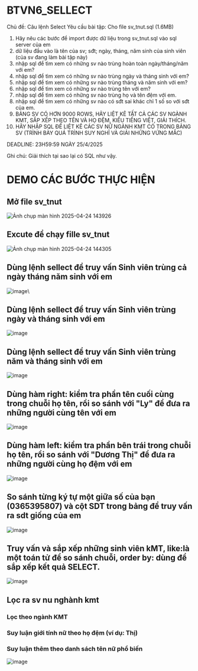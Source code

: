 # BTVN6_SELLECT
Chủ đề: Câu lệnh Select
Yêu cầu bài tập: 
Cho file sv_tnut.sql (1.6MB)
1. Hãy nêu các bước để import được dữ liệu trong sv_tnut.sql vào sql server của em
2. dữ liệu đầu vào là tên của sv; sđt; ngày, tháng, năm sinh của sinh viên (của sv đang làm bài tập này)
3. nhập sql để tìm xem có những sv nào trùng hoàn toàn ngày/tháng/năm với em?
4. nhập sql để tìm xem có những sv nào trùng ngày và tháng sinh với em?
5. nhập sql để tìm xem có những sv nào trùng tháng và năm sinh với em?
6. nhập sql để tìm xem có những sv nào trùng tên với em?
7. nhập sql để tìm xem có những sv nào trùng họ và tên đệm với em.
8. nhập sql để tìm xem có những sv nào có sđt sai khác chỉ 1 số so với sđt của em.
9. BẢNG SV CÓ HƠN 9000 ROWS, HÃY LIỆT KÊ TẤT CẢ CÁC SV NGÀNH KMT, SẮP XẾP THEO TÊN VÀ HỌ ĐỆM, KIỂU TIẾNG  VIỆT, GIẢI THÍCH.
10. HÃY NHẬP SQL ĐỂ LIỆT KÊ CÁC SV NỮ NGÀNH KMT CÓ TRONG BẢNG SV (TRÌNH BÀY QUÁ TRÌNH SUY NGHĨ VÀ GIẢI NHỮNG VỨNG MẮC)

DEADLINE: 23H59:59 NGÀY 25/4/2025

Ghi chú: Giải thích tại sao lại có SQL như vậy.
# DEMO CÁC BƯỚC THỰC HIỆN

## Mở file sv_tnut
![Ảnh chụp màn hình 2025-04-24 143926](https://github.com/user-attachments/assets/26a2a9ac-ed84-4674-bcb6-d21470599930)
## Excute để chạy fille sv_tnut
![Ảnh chụp màn hình 2025-04-24 144305](https://github.com/user-attachments/assets/994b8a4d-b4cc-4931-a9ea-c9ff6063d6df)
## Dùng lệnh sellect để truy vấn Sinh viên trùng cả ngày tháng năm sinh với em
![image](https://github.com/user-attachments/assets/f20c4b34-cd42-4de1-8631-cb5dff299a1c)\
## Dùng lệnh sellect để truy vấn Sinh viên trùng ngày và tháng sinh với em
![image](https://github.com/user-attachments/assets/9b537545-4920-4034-8414-ea0b6b67526c)
## Dùng lệnh sellect để truy vấn Sinh viên trùng năm và tháng sinh với em
![image](https://github.com/user-attachments/assets/95811411-1051-410b-acce-f6dddcd65e28)
## Dùng hàm right: kiểm tra phần tên cuối cùng trong chuỗi họ tên, rồi so sánh với "Ly" để đưa ra những người cùng tên với em
![image](https://github.com/user-attachments/assets/d4c7aae3-1d3d-459d-ab26-7355c8b9bd23)
## Dùng hàm left: kiểm tra phần bên trái trong chuỗi họ tên, rồi so sánh với "Dương Thị" để đưa ra những người cùng họ đệm với em
![image](https://github.com/user-attachments/assets/4d9904f4-cd75-4d74-8360-86d3bf489859)
## So sánh từng ký tự một giữa số của bạn (0365395807) và cột SDT trong bảng để truy vấn ra sdt giống của em
![image](https://github.com/user-attachments/assets/6fe65e98-ad13-4a8f-ad8e-8dc78d612d92)
## Truy vấn và sắp xếp những sinh viên kMT, like:là một toán tử để so sánh chuỗi, order by: dùng để sắp xếp kết quả SELECT.
![image](https://github.com/user-attachments/assets/c82c6512-ce59-4672-8c1e-b20e6536c6c1)
## Lọc ra sv nu nghành kmt
### Lọc theo ngành KMT
### Suy luận giới tính nữ theo họ đệm (ví dụ: Thị)
### Suy luận thêm theo danh sách tên nữ phổ biến
![image](https://github.com/user-attachments/assets/8b4bb5f9-0411-4f20-9bdf-3f15973b9f5b)








